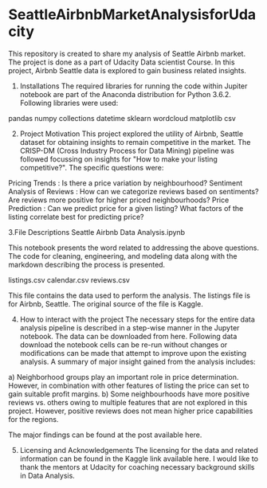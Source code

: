# SeattleAirbnbMarketAnalysisforUdacity
This repository is created to share my analysis of Seattle Airbnb  market. The project is done as a part of Udacity Data scientist Course. In this project, Airbnb Seattle data is explored to gain business related insights.

1. Installations
The required libraries for running the code within Jupiter notebook are part of the Anaconda distribution for Python 3.6.2. Following libraries were used:

pandas
numpy
collections
datetime
sklearn
wordcloud
matplotlib
csv

2. Project Motivation
This project explored the utility of Airbnb, Seattle dataset for obtaining insights to remain competitive in the market. The CRISP-DM (Cross Industry Process for Data Mining) pipeline was followed focussing on insights for "How to make your listing competitive?". The specific questions were:

Pricing Trends : Is there a price variation by neighbourhood?
Sentiment Analysis of Reviews : How can we categorize reviews based on sentiments? Are reviews more positive for higher priced neighbourhoods?
Price Prediction : Can we predict price for a given listing? What factors of the listing correlate best for predicting price?

3.File Descriptions
Seattle Airbnb Data Analysis.ipynb

This notebook presents the word related to addressing the above questions. The code for cleaning, engineering, and modeling data along with the markdown describing the process is presented.

listings.csv
calendar.csv
reviews.csv

This file contains the data used to perform the analysis. The listings file is for Airbnb, Seattle. The original source of the file is Kaggle.

4. How to interact with the project
The necessary steps for the entire data analysis pipeline is described in a step-wise manner in the Jupyter notebook. The data can be downloaded from here. Following data download the notebook cells can be re-run without changes or modifications can be made that attempt to improve upon the existing analysis. A summary of major insight gained from the analysis includes:

a) Neighborhood groups play an important role in price determination. However, in combination with other features of listing the price can set to gain suitable profit margins.
b) Some neighbourhoods have more positive reviews vs. others owing to multiple features that are not explored in this project. However, positive reviews does not mean higher price capabilities for the regions. 

The major findings can be found at the post available here.

5. Licensing and Acknowledgements
The licensing for the data and related information can be found in the Kaggle link available here. I would like to thank the mentors at Udacity for coaching necessary background skills in Data Analysis.
